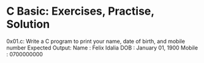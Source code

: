 # C Basic: Exercises, Practise, Solution
0x01.c: Write a C program to print your name, date of birth, and mobile number
Expected Output:
Name : Felix Idalia
DOB  : January 01, 1900
Mobile : 0700000000
